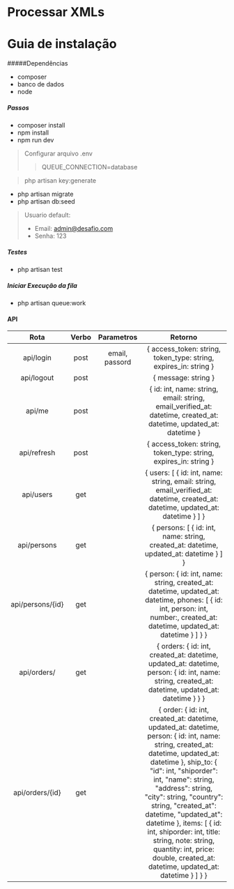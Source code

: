 # Processar XMLs

# Guia de instalação

#####Dependências
- composer
- banco de dados
- node

##### Passos
- composer install
- npm install 
- npm run dev

 > Configurar arquivo .env
 >> QUEUE_CONNECTION=database
 
 > php artisan key:generate 
 
 - php artisan migrate
 - php artisan db:seed
 
 > Usuario default:  
 > * Email: admin@desafio.com
 > * Senha: 123 
 
 ##### Testes
 - php artisan test
 
 ##### Iniciar Execução da fila
 - php artisan queue:work
 
 
 #### API
 
 | Rota | Verbo | Parametros | Retorno |
 | :---: | :---: | :---: | :---: |
 | api/login | post | email, passord | { access_token: string, token_type: string, expires_in: string } |
 | api/logout | post |  | { message: string } |
 | api/me | post |  | { id: int, name: string, email: string, email_verified_at: datetime, created_at: datetime, updated_at: datetime } |
 | api/refresh | post |  | { access_token: string, token_type: string, expires_in: string } |
 | api/users | get |  | { users: [ { id: int, name: string, email: string, email_verified_at: datetime, created_at: datetime, updated_at: datetime } ] } | 
 | api/persons | get |  | { persons: [ { id: int, name: string, created_at: datetime, updated_at: datetime } ] } | 
 | api/persons/{id} | get |  | { person: { id: int, name: string, created_at: datetime, updated_at: datetime, phones: [ { id: int, person: int, number:, created_at: datetime, updated_at: datetime } ] } } | 
 | api/orders/ | get |  | { orders: { id: int, created_at: datetime, updated_at: datetime, person: { id: int, name: string, created_at: datetime, updated_at: datetime } } } | 
 | api/orders/{id} | get |  | { order: { id: int, created_at: datetime, updated_at: datetime, person: { id: int, name: string, created_at: datetime, updated_at: datetime }, ship_to: { "id": int, "shiporder": int, "name": string, "address": string, "city": string, "country": string, "created_at": datetime, "updated_at": datetime }, items: [ { id: int, shiporder: int, title: string, note: string, quantity: int, price: double, created_at: datetime, updated_at: datetime } ] } } | 